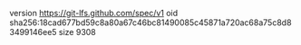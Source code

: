 version https://git-lfs.github.com/spec/v1
oid sha256:18cad677bd59c8a80a67c46bc81490085c45871a720ac68a75c8d83499146ee5
size 9308
